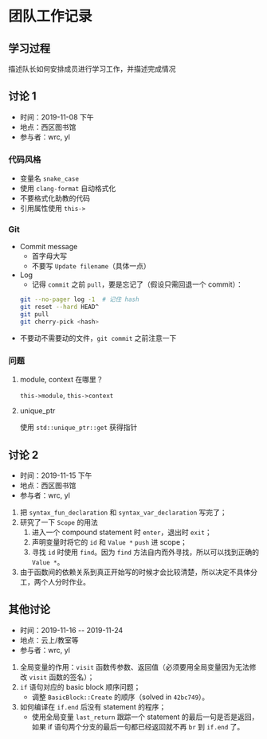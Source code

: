 # 团队工作记录
## 学习过程
描述队长如何安排成员进行学习工作，并描述完成情况

## 讨论 1
- 时间：2019-11-08 下午
- 地点：西区图书馆
- 参与者：wrc, yl

### 代码风格
- 变量名 `snake_case`
- 使用 `clang-format` 自动格式化
- 不要格式化助教的代码
- 引用属性使用 `this->`

### Git
- Commit message
    - 首字母大写
    - 不要写 `Update filename`（具体一点）
- Log
    - 记得 `commit` 之前 `pull`，要是忘记了（假设只需回退一个 commit）：
    ```bash
    git --no-pager log -1  # 记住 hash
    git reset --hard HEAD^
    git pull
    git cherry-pick <hash>
    ```
- 不要动不需要动的文件，`git commit` 之前注意一下

### 问题
1. module, context 在哪里？

    `this->module`, `this->context`

2. unique_ptr

    使用 `std::unique_ptr::get` 获得指针

## 讨论 2
- 时间：2019-11-15 下午
- 地点：西区图书馆
- 参与者：wrc, yl

1. 把 `syntax_fun_declaration` 和 `syntax_var_declaration` 写完了；
2. 研究了一下 `Scope` 的用法
    1. 进入一个 compound statement 时 `enter`，退出时 `exit`；
    2. 声明变量时将它的 `id` 和 `Value *` `push` 进 scope；
    3. 寻找 `id` 时使用 `find`。因为 `find` 方法自内而外寻找，所以可以找到正确的 `Value *`。
3. 由于函数间的依赖关系到真正开始写的时候才会比较清楚，所以决定不具体分工，两个人分时作业。


## 其他讨论
- 时间：2019-11-16 -- 2019-11-24
- 地点：云上/教室等
- 参与者：wrc, yl

1. 全局变量的作用：`visit` 函数传参数、返回值（必须要用全局变量因为无法修改 `visit` 函数的签名）；
2. `if` 语句对应的 basic block 顺序问题；
    - 调整 `BasicBlock::Create` 的顺序（solved in `42bc749`）。
3. 如何编译在 `if.end` 后没有 statement 的程序；
    - 使用全局变量 `last_return` 跟踪一个 statement 的最后一句是否是返回，如果 if 语句两个分支的最后一句都已经返回就不再 `br` 到 `if.end` 了。
